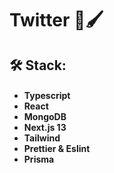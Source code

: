 <h1>Twitter 👥🖌️

<h2>🛠 Stack:
<h4>
  
- Typescript
- React
- MongoDB
- Next.js 13
- Tailwind
- Prettier & Eslint
- Prisma
